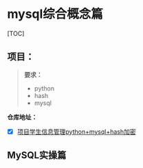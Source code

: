 # mysql综合概念篇

[TOC]

## 项目：

> **要求：**
>
> + python
> + hash
> + mysql
>

**仓库地址：**

+ [x] [项目学生信息管理python+mysql+hash加密](https://github.com/3293172751/course-design-of-database)

##  MySQL实操篇





